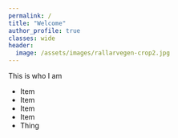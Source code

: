 ```yaml
---
permalink: /
title: "Welcome"
author_profile: true
classes: wide
header:
  image: /assets/images/rallarvegen-crop2.jpg
---
```


This is who I am

- Item 
- Item 
- Item 
- Item 
- Thing

